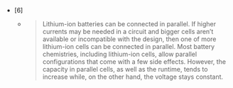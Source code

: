 - [6]
  - > Lithium-ion batteries can be connected in parallel. If higher currents may be needed in a circuit and bigger cells aren’t available or incompatible with the design, then one of more lithium-ion cells can be connected in parallel. Most battery chemistries, including lithium-ion cells, allow parallel configurations that come with a few side effects. However, the capacity in parallel cells, as well as the runtime, tends to increase while, on the other hand, the voltage stays constant.
